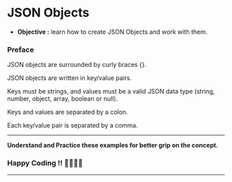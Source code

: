 # JSON Objects

- **Objective :** learn how to create JSON Objects and work with them.

### Preface

JSON objects are surrounded by curly braces {}.

JSON objects are written in key/value pairs.

Keys must be strings, and values must be a valid JSON data type (string, number, object, array, boolean or null).

Keys and values are separated by a colon.

Each key/value pair is separated by a comma.

---

**Understand and Practice these examples for better grip on the concept.**

### Happy Coding !! 👍🏻✌🏻

---
